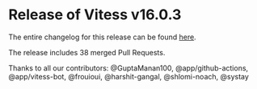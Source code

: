# Release of Vitess v16.0.3
The entire changelog for this release can be found [here](https://github.com/vitessio/vitess/blob/main/changelog/16.0/16.0.3/changelog.md).

The release includes 38 merged Pull Requests.

Thanks to all our contributors: @GuptaManan100, @app/github-actions, @app/vitess-bot, @frouioui, @harshit-gangal, @shlomi-noach, @systay

